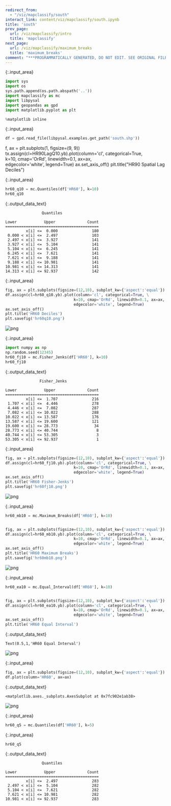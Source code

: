 ```yaml
---
redirect_from:
  - "/viz/mapclassify/south"
interact_link: content/viz/mapclassify/south.ipynb
title: 'south'
prev_page:
  url: /viz/mapclassify/intro
  title: 'mapclassify'
next_page:
  url: /viz/mapclassify/maximum_breaks
  title: 'maximum_breaks'
comment: "***PROGRAMMATICALLY GENERATED, DO NOT EDIT. SEE ORIGINAL FILES IN /content***"
---
```




{:.input_area}
```python
import sys
import os
sys.path.append(os.path.abspath('..'))
import mapclassify as mc
import libpysal
import geopandas as gpd
import matplotlib.pyplot as plt

%matplotlib inline
```




{:.input_area}
```python
df = gpd.read_file(libpysal.examples.get_path('south.shp'))
```


f, ax = plt.subplots(1, figsize=(9, 9))
tx.assign(cl=HR90LagQ10.yb).plot(column='cl', categorical=True, \
        k=10, cmap='OrRd', linewidth=0.1, ax=ax, \
        edgecolor='white', legend=True)
ax.set_axis_off()
plt.title("HR90 Spatial Lag Deciles")



{:.input_area}
```python
hr60_q10 = mc.Quantiles(df['HR60'], k=10)
hr60_q10
```





{:.output_data_text}
```
                Quantiles                
 
Lower            Upper              Count
=========================================
         x[i] <=  0.000               180
 0.000 < x[i] <=  2.497               103
 2.497 < x[i] <=  3.927               141
 3.927 < x[i] <=  5.104               141
 5.104 < x[i] <=  6.245               141
 6.245 < x[i] <=  7.621               141
 7.621 < x[i] <=  9.188               141
 9.188 < x[i] <= 10.981               141
10.981 < x[i] <= 14.313               141
14.313 < x[i] <= 92.937               142
```





{:.input_area}
```python
fig, ax = plt.subplots(figsize=(12,10), subplot_kw={'aspect':'equal'})
df.assign(cl=hr60_q10.yb).plot(column='cl', categorical=True, \
                              k=10, cmap='OrRd', linewidth=0.1, ax=ax, \
                              edgecolor='white', legend=True)
ax.set_axis_off()
plt.title('HR60 Deciles')
plt.savefig('hr60q10.png')
```



![png](../../images/viz/mapclassify/south_4_0.png)




{:.input_area}
```python
import numpy as np
np.random.seed(12345)
hr60_fj10 = mc.Fisher_Jenks(df['HR60'], k=10)
hr60_fj10
```





{:.output_data_text}
```
               Fisher_Jenks              
 
Lower            Upper              Count
=========================================
         x[i] <=  1.707               216
 1.707 < x[i] <=  4.446               278
 4.446 < x[i] <=  7.082               287
 7.082 < x[i] <= 10.022               288
10.022 < x[i] <= 13.587               176
13.587 < x[i] <= 19.600               121
19.600 < x[i] <= 28.773                34
28.773 < x[i] <= 40.744                 8
40.744 < x[i] <= 53.305                 3
53.305 < x[i] <= 92.937                 1
```





{:.input_area}
```python
fig, ax = plt.subplots(figsize=(12,10), subplot_kw={'aspect':'equal'})
df.assign(cl=hr60_fj10.yb).plot(column='cl', categorical=True, \
                              k=10, cmap='OrRd', linewidth=0.1, ax=ax, \
                              edgecolor='white', legend=True)
ax.set_axis_off()
plt.title('HR60 Fisher-Jenks')
plt.savefig('hr60fj10.png')
```



![png](../../images/viz/mapclassify/south_6_0.png)




{:.input_area}
```python
hr60_mb10 = mc.Maximum_Breaks(df['HR60'], k=10)


fig, ax = plt.subplots(figsize=(12,10), subplot_kw={'aspect':'equal'})
df.assign(cl=hr60_mb10.yb).plot(column='cl', categorical=True, \
                              k=10, cmap='OrRd', linewidth=0.1, ax=ax, \
                              edgecolor='white', legend=True)
ax.set_axis_off()
plt.title('HR60 Maximum Breaks')
plt.savefig('hr60mb10.png')
```



![png](../../images/viz/mapclassify/south_7_0.png)




{:.input_area}
```python
hr60_ea10 = mc.Equal_Interval(df['HR60'], k=10)


fig, ax = plt.subplots(figsize=(12,10), subplot_kw={'aspect':'equal'})
df.assign(cl=hr60_ea10.yb).plot(column='cl', categorical=True, \
                              k=10, cmap='OrRd', linewidth=0.1, ax=ax, \
                              edgecolor='white', legend=True)
ax.set_axis_off()
plt.title('HR60 Equal Interval')
```





{:.output_data_text}
```
Text(0.5,1,'HR60 Equal Interval')
```




![png](../../images/viz/mapclassify/south_8_1.png)




{:.input_area}
```python
fig, ax = plt.subplots(figsize=(12,10), subplot_kw={'aspect':'equal'})
df.plot(column='HR60', ax=ax)
```





{:.output_data_text}
```
<matplotlib.axes._subplots.AxesSubplot at 0x7fc902e1ab38>
```




![png](../../images/viz/mapclassify/south_9_1.png)




{:.input_area}
```python
hr60_q5 = mc.Quantiles(df['HR60'], k=5)
```




{:.input_area}
```python
hr60_q5
```





{:.output_data_text}
```
                Quantiles                
 
Lower            Upper              Count
=========================================
         x[i] <=  2.497               283
 2.497 < x[i] <=  5.104               282
 5.104 < x[i] <=  7.621               282
 7.621 < x[i] <= 10.981               282
10.981 < x[i] <= 92.937               283
```


